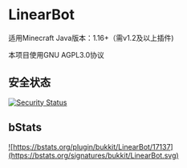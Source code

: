 # LinearBot
适用Minecraft Java版本：1.16+（需v1.2及以上插件)

本项目使用GNU AGPL3.0协议


## 安全状态

[![Security Status](https://s.murphysec.com/badge/LinearBit/LinearBot.svg)](https://www.murphysec.com/p/LinearBit/LinearBot)

## bStats

<a href="https://bstats.org/plugin/bukkit/LinearBot/17137">![https://bstats.org/plugin/bukkit/LinearBot/17137](https://bstats.org/signatures/bukkit/LinearBot.svg)</a>
